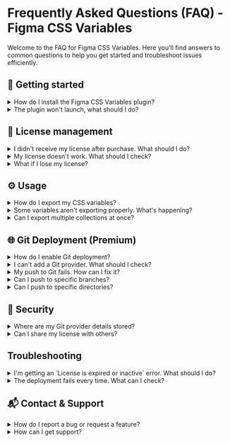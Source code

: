# Frequently Asked Questions (FAQ) - Figma CSS Variables

Welcome to the FAQ for Figma CSS Variables. Here you'll find answers to common questions to help you get started and troubleshoot issues efficiently.

## 🚀 Getting started

<details>

<summary>How do I install the Figma CSS Variables plugin?</summary>

<br />

Go to the [plugin page on Figma Community](https://www.figma.com/community/plugin/1474166340745390696/figma-css-variables) and click "Open in...". Then open a Figma file, go to Plugins > Figma CSS Variables.
See [Use plugins in files from Figma resource](https://help.figma.com/hc/en-us/articles/360042532714-Use-plugins-in-files).

</details>

<details>

<summary>The plugin won't launch, what should I do?</summary>

<br />

Ensure Figma is up to date and that the plugin is properly installed. Check your internet connection and look for any errors displayed in Figma. Additionally, try restarting both Figma and the plugin.

Check the browser's Developer Tools (right-click > Inspect > Console tab). If there are errors, share them on the [GitHub Discussions](https://github.com/figma-css-variables/community/discussions) with a reproduction scenario and captures of the error messages.

</details>

## 🔑 License management

<details>

<summary>I didn't receive my license after purchase. What should I do?</summary>

<br />

Check your spam folder. Emails are sent from the email address `noreply@figma-plugin.yoriiis.com`. If you still can't find the email, reach out to us with your proof of purchase, and we'll generate a new license for you.

</details>

<details>

<summary>My license doesn't work. What should I check?</summary>

<br />

Ensure you copied the license correctly without any extra spaces. The license is tied to the email used during purchase.

Ensure you copied the license correctly without any extra spaces. The license is tied to the email used during purchase. The format of a valid license key looks like this: `XXXXXX-XXXXXX-XXXXXX-XXXXXX-XXXXXX-V1`, where each `X` is a random alphanumeric character.

</details>

<details>

<summary>What if I lose my license?</summary>

<br />

For security reasons, licenses are not stored in plain text. If you lose your license, contact us at `yoriiis[at]duck.com` to generate a new one.

</details>

## ⚙️ Usage

<details>

<summary>How do I export my CSS variables?</summary>

<br />

Go to the Export tab, select a collection and mode, preview the CSS, then either copy it to your clipboard or download a ZIP containing all the CSS files.

</details>

<details>

<summary>Some variables aren't exporting properly. What's happening?</summary>

<br />

The plugin applies transformations to ensure CSS validity:

- Slashes (/) are replaced with hyphens (-).
- Numeric variables (FLOAT) automatically append the px unit.
- CSS variables are sorted alphabetically.

</details>

<details>

<summary>Can I export multiple collections at once?</summary>

<br />

For the download option, all selected collections are exported at once in a ZIP file. For the copy-to-clipboard option, only one mode of a collection is copied. To export multiple modes or collections, use the Git Deployment feature to choose specific collections and modes.

</details>

## 🌐 Git Deployment (Premium)

<details>

<summary>How do I enable Git deployment?</summary>

<br />

First, purchase a license directly through Figma and activate it in the plugin's Settings tab. Then, create a Git provider under the Settings tab. After that, go to the Deploy tab, select your provider from the list, choose the collection modes to export, and click the "Push" button to deploy.

</details>

<details>

<summary>I can't add a Git provider. What should I check?</summary>

<br />

Ensure your personal access token is valid and has the necessary permissions and the user/organization name, repository and branch are correct. For self-hosted GitLab, include the host URL `mycustomgitlab.com`.

Check resources:

- [Github Personal Access Token documentation](https://docs.github.com/en/authentication/keeping-your-account-and-data-secure/managing-your-personal-access-token)
- [Gitlab Personal Access Token documentation](https://docs.gitlab.com/user/profile/personal_access_tokens)

</details>

<details>

<summary>My push to Git fails. How can I fix it?</summary>

<br />
Troubleshoot with these steps:

- Check that the token has sufficient write permissions
  Verify the branch exists (the plugin will create it automatically if permissions allow)
- Ensure the repository URL and provider details are correct
- Confirm that the selected collections and modes are not empty

</details>

<details>

<summary>Can I push to specific branches?</summary>

<br />

Yes, you can specify the target branch in the provider settings. If the branch doesn't exist, the plugin will create it automatically.

</details>

<details>

<summary>Can I push to specific directories?</summary>

<br />

Yes, you can specify the base path in the provider settings. If the directories doesn't exist, the plugin will create it automatically.

</details>

## 🔐 Security

<details>

<summary>Where are my Git provider details stored?</summary>

<br />

All Git provider data (token, owner, repository, etc.) is stored locally on your machine to ensure your privacy and security.

</details>

<details>

<summary>Can I share my license with others?</summary>

<br />

No, each license is personal and linked to the email used during purchase.

</details>

## Troubleshooting

<details>

<summary>I'm getting an `License is expired or inactive` error. What should I do?</summary>

<br />

Double-check the license key you entered, ensuring there are no extra spaces or typos. Check if the susbcription is active on Stripe. If the issue persists, contact support at `yoriiis[at]duck.com`.

</details>

<details>

<summary>The deployment fails every time. What can I check?</summary>

<br />

Make sure:

The token has the necessary permissions.

The target branch exists or that your token allows branch creation.

The selected collections and modes aren't empty.

</details>

## 📬 Contact & Support

<details>

<summary>How do I report a bug or request a feature?</summary>

<br />

Use the [GitHub Issues](https://github.com/figma-css-variables/community/issues) page for bug reports or feature requests. For general questions, join the [GitHub Discussions](https://github.com/figma-css-variables/community/discussions).

</details>

<details>

<summary>How can I get support?</summary>

<br />

If your question isn't covered here, please post in our [GitHub Discussions](https://github.com/figma-css-variables/community/discussions), and we'll help as soon as possible.

</details>
